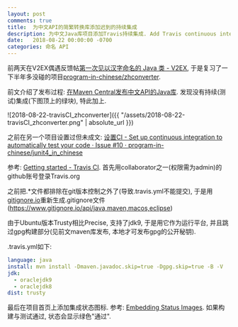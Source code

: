 ```yaml
---
layout: post
comments: true
title:  为中文API的简繁转换库添加迟到的持续集成
description: 为中文Java库项目添加Travis持续集成. Add Travis continuous integration for the Chinese API project.
date:   2018-08-22 00:00:00 -0700
categories: 命名 API
---
```


前两天在V2EX偶遇反馈帖[第一次见以汉字命名的 Java 类 - V2EX](https://www.v2ex.com/t/480623), 于是复习了一下半年多没碰的项目[program-in-chinese/zhconverter](https://github.com/program-in-chinese/zhconverter).

前文介绍了发布过程: [在Maven Central发布中文API的Java库](https://zhuanlan.zhihu.com/p/28024364). 发现没有持续(测试)集成(下图顶上的绿块), 特此加上.

![2018-08-22-travisCI_zhconverter]({{ "/assets/2018-08-22-travisCI_zhconverter.png" | absolute_url }})

之前在另一个项目设置过但未成文: [设置CI - Set up continuous integration to automatically test your code · Issue #10 · program-in-chinese/junit4_in_chinese](https://github.com/program-in-chinese/junit4_in_chinese/issues/10)

参考: [Getting started - Travis CI](https://docs.travis-ci.com/user/getting-started/). 首先用collaborator之一(权限需为admin)的github账号登录Travis.org

之前把.*文件都排除在git版本控制之外了(导致.travis.yml不能提交), 于是用[gitignore.io](https://www.gitignore.io/)重新生成.gitignore文件(https://www.gitignore.io/api/java,maven,macos,eclipse)

由于Ubuntu版本Trusty相比Precise, 支持了jdk9, 于是用它作为运行平台, 并且跳过gpg构建部分(见前文maven库发布, 本地才可发布gpg的公开秘钥).

.travis.yml如下:

```yaml
language: java
install: mvn install -Dmaven.javadoc.skip=true -Dgpg.skip=true -B -V
jdk:
  - oraclejdk9
  - oraclejdk8
dist: trusty
```
最后在项目首页上添加集成状态图标. 参考: [Embedding Status Images](https://docs.travis-ci.com/user/status-images/). 如果构建与测试通过, 状态会显示绿色"通过".